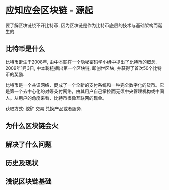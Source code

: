 # 应知应会区块链 - 源起

要了解区块链绕不开比特币, 因为区块链是作为比特币底层的技术与基础架构而诞生的.

## 比特币是什么

比特币诞生于2008年, 由中本聪在一个隐秘密码学小组中提出了比特币的概念. 2009年1月3日, 中本聪挖掘出第一个区块链, 即创世区块, 并获得了首次50个比特币的奖励.  

比特币是一个共识网络，促成了一个全新的支付系统和一种完全数字化的货币。它是第一个去中心化的对等支付网络，由其用户自己掌控而无须中央管理机构或中间人。从用户的角度来看，比特币很像互联网的现金。

获取方式: 挖矿 交易 兑换产品或者服务.

## 为什么区块链会火



## 解决了什么问题



## 历史及现状

















































## 浅说区块链基础

